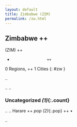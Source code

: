 ```yaml
---
layout: default
title: Zimbabwe (ZIM)
permalink: /zw.html
---
```



## Zimbabwe   ++
(ZIM)  ++
-                     ++
0 Regions, ++
1 Cities
{: #zw }

.. 




.. 
.. 


### Uncategorized _(1)_{:.count}


..
..
Harare  ++
 _pop (2)_{:.pop} ++
•




.. 
 
